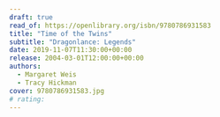```yaml
---
draft: true
read_of: https://openlibrary.org/isbn/9780786931583
title: "Time of the Twins"
subtitle: "Dragonlance: Legends"
date: 2019-11-07T11:30:00+00:00
release: 2004-03-01T12:00:00+00:00
authors:
  - Margaret Weis
  - Tracy Hickman
cover: 9780786931583.jpg
# rating:
---
```

